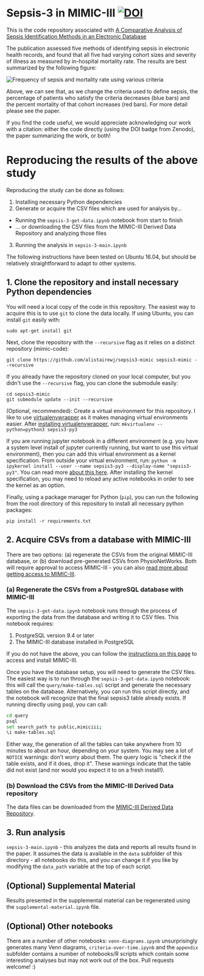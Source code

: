 # Sepsis-3 in MIMIC-III [![DOI](https://zenodo.org/badge/61314230.svg)](https://zenodo.org/badge/latestdoi/61314230)

This is the code repository associated with [A Comparative Analysis of Sepsis Identification Methods in an Electronic Database](https://www.ncbi.nlm.nih.gov/pubmed/29303796)

The publication assessed five methods of identifying sepsis in electronic health records, and found that all five had varying cohort sizes and severity of illness as measured by in-hospital mortality rate. The results are best summarized by the following figure:

![Frequency of sepsis and mortality rate using various criteria](img/cohort-size-versus-mortality.png)

Above, we can see that, as we change the criteria used to define sepsis, the percentage of patients who satisfy the criteria decreases (blue bars) and the percent mortality of that cohort increases (red bars). For more detail please see the paper.

If you find the code useful, we would appreciate acknowledging our work with a citation: either the code directly (using the DOI badge from Zenodo), the paper summarizing the work, or both!

# Reproducing the results of the above study

Reproducing the study can be done as follows:

1. Installing necessary Python dependencies
2. Generate or acquire the CSV files which are used for analysis by...
  * Running the `sepsis-3-get-data.ipynb` notebook from start to finish
  * ... or downloading the CSV files from the MIMIC-III Derived Data Repository and analyzing those files
3. Running the analysis in `sepsis-3-main.ipynb`

The following instructions have been tested on Ubuntu 16.04, but should be relatively straightforward to adapt to other systems.

## 1. Clone the repository and install necessary Python dependencies

You will need a local copy of the code in this repository. The easiest way to acquire this is to use `git` to clone the data locally. If using Ubuntu, you can install `git` easily with:

```
sudo apt-get install git
```

Next, clone the repository with the `--recursive` flag as it relies on a distinct repository (mimic-code):

```
git clone https://github.com/alistairewj/sepsis3-mimic sepsis3-mimic --recursive
```

If you already have the repository cloned on your local computer, but you didn't use the `--recursive` flag, you can clone the submodule easily:

```
cd sepsis3-mimic
git submodule update --init --recursive
```

(Optional, recommended): Create a virtual environment for this repository. I like to use [virtualenvwrapper](https://virtualenvwrapper.readthedocs.io/en/latest/#) as it makes managing virtual environments easier. After [installing virtualenvwrapper](https://virtualenvwrapper.readthedocs.io/en/latest/install.html), run: `mkvirtualenv --python=python3 sepsis3-py3`

If you are running jupyter notebook in a different environment (e.g. you have a system level install of jupyter currently running, but want to use this virtual environment), then you can add this virtual environment as a kernel specification. From outside your virtual environment, run: `python -m ipykernel install --user --name sepsis3-py3 --display-name "sepsis3-py3"`. You can read more [about this here](https://stackoverflow.com/questions/37891550/jupyter-notebook-running-kernel-in-different-env). After installing the kernel specification, you may need to reload any active notebooks in order to see the kernel as an option.

Finally, using a package manager for Python (`pip`), you can run the following from the root directory of this repository to install all necessary python packages:

```
pip install -r requirements.txt
```

## 2. Acquire CSVs from a database with MIMIC-III

There are two options: (a) regenerate the CSVs from the original MIMIC-III database, or (b) download pre-generated CSVs from PhysioNetWorks. Both will require approval to access MIMIC-III - you can also [read more about getting access to MIMIC-III](https://mimic.physionet.org/gettingstarted/access/).

### (a) Regenerate the CSVs from a PostgreSQL database with MIMIC-III

The `sepsis-3-get-data.ipynb` notebook runs through the process of exporting the data from the database and writing it to CSV files. This notebook requires:

1. PostgreSQL version 9.4 or later
2. The MIMIC-III database installed in PostgreSQL

If you do not have the above, you can follow the [instructions on this page](https://mimic.physionet.org/gettingstarted/dbsetup/) to access and install MIMIC-III.

Once you have the database setup, you will need to generate the CSV files. The easiest way is to run through the `sepsis-3-get-data.ipynb` notebook: this will call the `query/make-tables.sql` script and generate the necessary tables on the database. Alternatively, you can run this script directly, and the notebook will recognize that the final sepsis3 table already exists. If running directly using psql, you can call:

```sh
cd query
psql
set search_path to public,mimiciii;
\i make-tables.sql
```

Either way, the generation of all the tables can take anywhere from 10 minutes to about an hour, depending on your system. You may see a lot of `NOTICE` warnings: don't worry about them. The query logic is "check if the table exists, and if it does, drop it". These warnings indicate that the table did not exist (and nor would you expect it to on a fresh install!).

### (b) Download the CSVs from the MIMIC-III Derived Data repository

The data files can be downloaded from the [MIMIC-III Derived Data Repository](https://physionet.org/works/MIMICIIIDerivedDataRepository/).

## 3. Run analysis

`sepsis-3-main.ipynb` - this analyzes the data and reports all results found in the paper. It assumes the data is available in the `data` subfolder of this directory - all notebooks do this, and you can change it if you like by modifying the `data_path` variable at the top of each script.

## (Optional) Supplemental Material

Results presented in the supplemental material can be regenerated using the `supplemental-material.ipynb` file.

## (Optional) Other notebooks

There are a number of other notebooks: `venn-diagrams.ipynb` unsurprisingly generates many Venn diagrams, `criteria-over-time.ipynb` and the `appendix` subfolder contains a number of notebooks/R scripts which contain some interesting analyses but may not work out of the box.
Pull requests welcome! :)
